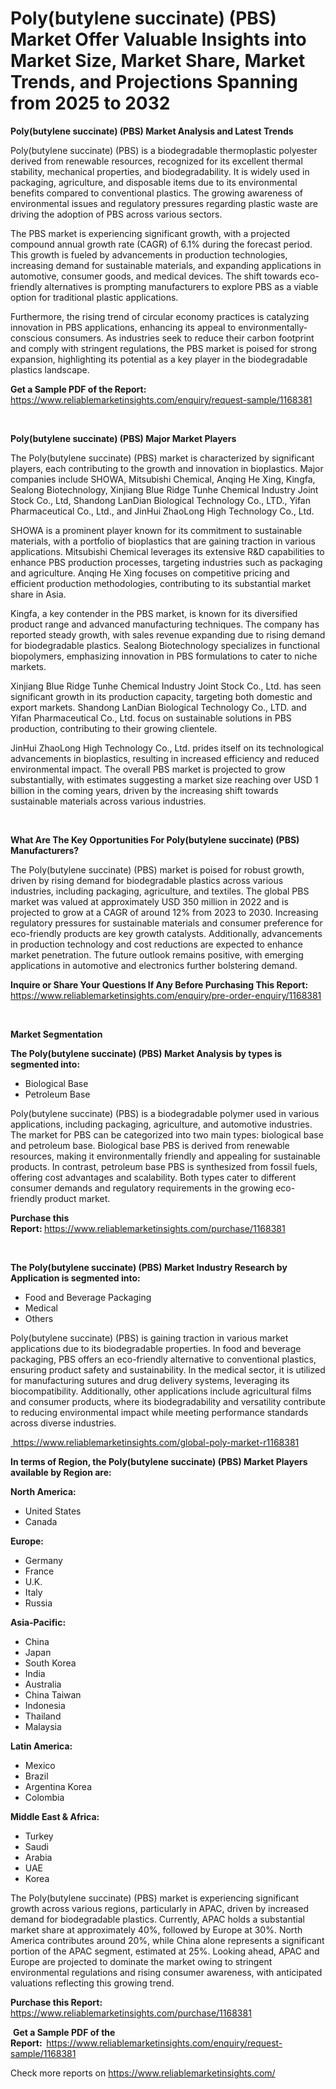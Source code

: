 <p><h1>Poly(butylene succinate) (PBS) Market Offer Valuable Insights into Market Size, Market Share, Market Trends, and Projections Spanning from 2025 to 2032</h1></p><p><strong>Poly(butylene succinate) (PBS) Market Analysis and Latest Trends</strong></p>
<p><p>Poly(butylene succinate) (PBS) is a biodegradable thermoplastic polyester derived from renewable resources, recognized for its excellent thermal stability, mechanical properties, and biodegradability. It is widely used in packaging, agriculture, and disposable items due to its environmental benefits compared to conventional plastics. The growing awareness of environmental issues and regulatory pressures regarding plastic waste are driving the adoption of PBS across various sectors.</p><p>The PBS market is experiencing significant growth, with a projected compound annual growth rate (CAGR) of 6.1% during the forecast period. This growth is fueled by advancements in production technologies, increasing demand for sustainable materials, and expanding applications in automotive, consumer goods, and medical devices. The shift towards eco-friendly alternatives is prompting manufacturers to explore PBS as a viable option for traditional plastic applications.</p><p>Furthermore, the rising trend of circular economy practices is catalyzing innovation in PBS applications, enhancing its appeal to environmentally-conscious consumers. As industries seek to reduce their carbon footprint and comply with stringent regulations, the PBS market is poised for strong expansion, highlighting its potential as a key player in the biodegradable plastics landscape.</p></p>
<p><strong>Get a Sample PDF of the Report:&nbsp;</strong> <a href="https://www.reliablemarketinsights.com/enquiry/request-sample/1168381?utm_campaign=1938&utm_medium=2&utm_source=Github&utm_content=ia&utm_term=05022025&utm_id=polybutylene-succinate-pbs">https://www.reliablemarketinsights.com/enquiry/request-sample/1168381</a></p>
<p>&nbsp;</p>
<p><strong>Poly(butylene succinate) (PBS) Major Market Players</strong></p>
<p><p>The Poly(butylene succinate) (PBS) market is characterized by significant players, each contributing to the growth and innovation in bioplastics. Major companies include SHOWA, Mitsubishi Chemical, Anqing He Xing, Kingfa, Sealong Biotechnology, Xinjiang Blue Ridge Tunhe Chemical Industry Joint Stock Co., Ltd, Shandong LanDian Biological Technology Co., LTD., Yifan Pharmaceutical Co., Ltd., and JinHui ZhaoLong High Technology Co., Ltd.</p><p>SHOWA is a prominent player known for its commitment to sustainable materials, with a portfolio of bioplastics that are gaining traction in various applications. Mitsubishi Chemical leverages its extensive R&D capabilities to enhance PBS production processes, targeting industries such as packaging and agriculture. Anqing He Xing focuses on competitive pricing and efficient production methodologies, contributing to its substantial market share in Asia.</p><p>Kingfa, a key contender in the PBS market, is known for its diversified product range and advanced manufacturing techniques. The company has reported steady growth, with sales revenue expanding due to rising demand for biodegradable plastics. Sealong Biotechnology specializes in functional biopolymers, emphasizing innovation in PBS formulations to cater to niche markets.</p><p>Xinjiang Blue Ridge Tunhe Chemical Industry Joint Stock Co., Ltd. has seen significant growth in its production capacity, targeting both domestic and export markets. Shandong LanDian Biological Technology Co., LTD. and Yifan Pharmaceutical Co., Ltd. focus on sustainable solutions in PBS production, contributing to their growing clientele.</p><p>JinHui ZhaoLong High Technology Co., Ltd. prides itself on its technological advancements in bioplastics, resulting in increased efficiency and reduced environmental impact. The overall PBS market is projected to grow substantially, with estimates suggesting a market size reaching over USD 1 billion in the coming years, driven by the increasing shift towards sustainable materials across various industries.</p></p>
<p>&nbsp;</p>
<p><strong>What Are The Key Opportunities For Poly(butylene succinate) (PBS) Manufacturers?</strong></p>
<p><p>The Poly(butylene succinate) (PBS) market is poised for robust growth, driven by rising demand for biodegradable plastics across various industries, including packaging, agriculture, and textiles. The global PBS market was valued at approximately USD 350 million in 2022 and is projected to grow at a CAGR of around 12% from 2023 to 2030. Increasing regulatory pressures for sustainable materials and consumer preference for eco-friendly products are key growth catalysts. Additionally, advancements in production technology and cost reductions are expected to enhance market penetration. The future outlook remains positive, with emerging applications in automotive and electronics further bolstering demand.</p></p>
<p><strong>Inquire or Share Your Questions If Any Before Purchasing This Report:</strong> <a href="https://www.reliablemarketinsights.com/enquiry/pre-order-enquiry/1168381?utm_campaign=1938&utm_medium=2&utm_source=Github&utm_content=ia&utm_term=05022025&utm_id=polybutylene-succinate-pbs">https://www.reliablemarketinsights.com/enquiry/pre-order-enquiry/1168381</a></p>
<p>&nbsp;</p>
<p><strong>Market Segmentation</strong></p>
<p><strong>The Poly(butylene succinate) (PBS) Market Analysis by types is segmented into:</strong></p>
<p><ul><li>Biological Base</li><li>Petroleum Base</li></ul></p>
<p><p>Poly(butylene succinate) (PBS) is a biodegradable polymer used in various applications, including packaging, agriculture, and automotive industries. The market for PBS can be categorized into two main types: biological base and petroleum base. Biological base PBS is derived from renewable resources, making it environmentally friendly and appealing for sustainable products. In contrast, petroleum base PBS is synthesized from fossil fuels, offering cost advantages and scalability. Both types cater to different consumer demands and regulatory requirements in the growing eco-friendly product market.</p></p>
<p><strong>Purchase this Report:&nbsp;</strong><a href="https://www.reliablemarketinsights.com/purchase/1168381?utm_campaign=1938&utm_medium=2&utm_source=Github&utm_content=ia&utm_term=05022025&utm_id=polybutylene-succinate-pbs">https://www.reliablemarketinsights.com/purchase/1168381</a></p>
<p>&nbsp;</p>
<p><strong>The Poly(butylene succinate) (PBS) Market Industry Research by Application is segmented into:</strong></p>
<p><ul><li>Food and Beverage Packaging</li><li>Medical</li><li>Others</li></ul></p>
<p><p>Poly(butylene succinate) (PBS) is gaining traction in various market applications due to its biodegradable properties. In food and beverage packaging, PBS offers an eco-friendly alternative to conventional plastics, ensuring product safety and sustainability. In the medical sector, it is utilized for manufacturing sutures and drug delivery systems, leveraging its biocompatibility. Additionally, other applications include agricultural films and consumer products, where its biodegradability and versatility contribute to reducing environmental impact while meeting performance standards across diverse industries.</p></p>
<p><a href="https://www.reliablemarketinsights.com/global-poly-market-r1168381?utm_campaign=1938&utm_medium=2&utm_source=Github&utm_content=ia&utm_term=05022025&utm_id=polybutylene-succinate-pbs">&nbsp;https://www.reliablemarketinsights.com/global-poly-market-r1168381</a></p>
<p><strong>In terms of Region, the Poly(butylene succinate) (PBS) Market Players available by Region are:</strong></p>
<p>
    <p> <strong> North America: </strong>
        <ul>
            <li>United States</li>
            <li>Canada</li>
        </ul>
        </p> 
    <p> <strong> Europe: </strong>
        <ul>
            <li>Germany</li>
            <li>France</li>
            <li>U.K.</li>
            <li>Italy</li>
            <li>Russia</li>
        </ul>
        </p> 
    <p> <strong> Asia-Pacific: </strong>
        <ul>
            <li>China</li>
            <li>Japan</li>
            <li>South Korea</li>
            <li>India</li>
            <li>Australia</li>
            <li>China Taiwan</li>
            <li>Indonesia</li>
            <li>Thailand</li>
            <li>Malaysia</li>
        </ul>
        </p> 
    <p> <strong> Latin America: </strong>
        <ul>
            <li>Mexico</li>
            <li>Brazil</li>
            <li>Argentina Korea</li>
            <li>Colombia</li>
        </ul>
        </p> 
    <p> <strong> Middle East & Africa: </strong>
        <ul>
            <li>Turkey</li>
            <li>Saudi</li>
            <li>Arabia</li>
            <li>UAE</li>
            <li>Korea</li>
        </ul>
    </p>
    </p>
<p><p>The Poly(butylene succinate) (PBS) market is experiencing significant growth across various regions, particularly in APAC, driven by increased demand for biodegradable plastics. Currently, APAC holds a substantial market share at approximately 40%, followed by Europe at 30%. North America contributes around 20%, while China alone represents a significant portion of the APAC segment, estimated at 25%. Looking ahead, APAC and Europe are projected to dominate the market owing to stringent environmental regulations and rising consumer awareness, with anticipated valuations reflecting this growing trend.</p></p>
<p><strong>Purchase this Report: </strong><a href="https://www.reliablemarketinsights.com/purchase/1168381?utm_campaign=1938&utm_medium=2&utm_source=Github&utm_content=ia&utm_term=05022025&utm_id=polybutylene-succinate-pbs">https://www.reliablemarketinsights.com/purchase/1168381</a></p>
<p>&nbsp;<strong>Get a Sample PDF of the Report:&nbsp;&nbsp;</strong><a href="https://www.reliablemarketinsights.com/enquiry/request-sample/1168381?utm_campaign=1938&utm_medium=2&utm_source=Github&utm_content=ia&utm_term=05022025&utm_id=polybutylene-succinate-pbs">https://www.reliablemarketinsights.com/enquiry/request-sample/1168381</a></p>
<p><strong></strong></p>
<p>Check more reports on <a href="https://www.reliablemarketinsights.com/?utm_campaign=1938&utm_medium=2&utm_source=Github&utm_content=ia&utm_term=05022025&utm_id=polybutylene-succinate-pbs">https://www.reliablemarketinsights.com/</a></p>